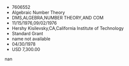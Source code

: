 
* 7606552
* Algebraic Number Theory
* DMS,ALGEBRA,NUMBER THEORY,AND COM
* 11/15/1976,09/02/1976
* Hershy Kisilevsky,CA,California Institute of Technology
* Standard Grant
*   name not available
* 04/30/1978
* USD 7,300.00

nan

